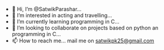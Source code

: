 - 👋 Hi, I’m @SatwikParashar...
- 👀 I’m interested in acting and travelling...
- 🌱 I’m currently learning programming in C...
- 💞️ I’m looking to collaborate on projects based on python an programming in C...
- 📫 How to reach me... mail me on satwikpk25@gmail.com

<!---
SatwikParashar/SatwikParashar is a ✨ special ✨ repository because its `README.md` (this file) appears on your GitHub profile.
You can click the Preview link to take a look at your changes.
--->
